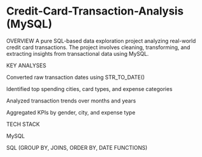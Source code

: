 # Credit-Card-Transaction-Analysis (MySQL)

OVERVIEW
A pure SQL-based data exploration project analyzing real-world credit card transactions. The project involves cleaning, transforming, and extracting insights from transactional data using MySQL.


KEY ANALYSES

Converted raw transaction dates using STR_TO_DATE()

Identified top spending cities, card types, and expense categories

Analyzed transaction trends over months and years

Aggregated KPIs by gender, city, and expense type

TECH STACK

MySQL

SQL (GROUP BY, JOINS, ORDER BY, DATE FUNCTIONS)
